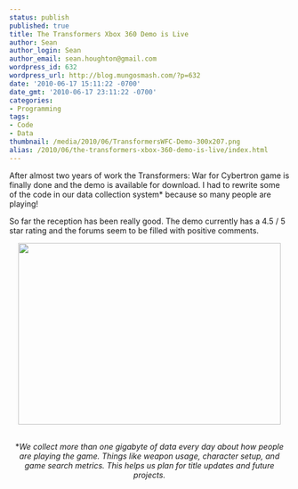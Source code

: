 ```yaml
---
status: publish
published: true
title: The Transformers Xbox 360 Demo is Live
author: Sean
author_login: Sean
author_email: sean.houghton@gmail.com
wordpress_id: 632
wordpress_url: http://blog.mungosmash.com/?p=632
date: '2010-06-17 15:11:22 -0700'
date_gmt: '2010-06-17 23:11:22 -0700'
categories:
- Programming
tags:
- Code
- Data
thumbnail: /media/2010/06/TransformersWFC-Demo-300x207.png
alias: /2010/06/the-transformers-xbox-360-demo-is-live/index.html
---
```

After almost two years of work the Transformers: War for Cybertron game is finally done and the demo is available for download.  I had to rewrite some of the code in our data collection system* because so many people are playing!

So far the reception has been really good.  The demo currently has a 4.5 / 5 star rating and the forums seem to be filled with positive comments.

<p style="text-align: center;"><a href="http://marketplace.xbox.com/en-US/games/offers/0ddf0001-0000-4000-8000-000041568885?cid=SLink"><img class="aligncenter size-full wp-image-634" title="TransformersWFC-Demo" src="{{site.url_root}}/media/2010/06/TransformersWFC-Demo.png" alt="" width="472" height="326" /></a>


<p style="text-align: center;">
<br />
*<em>We collect more than one gigabyte of data every day about how people are playing the game.  Things like weapon usage, character setup, and game search metrics.  This helps us plan for title updates and future projects.<br />
</em>

